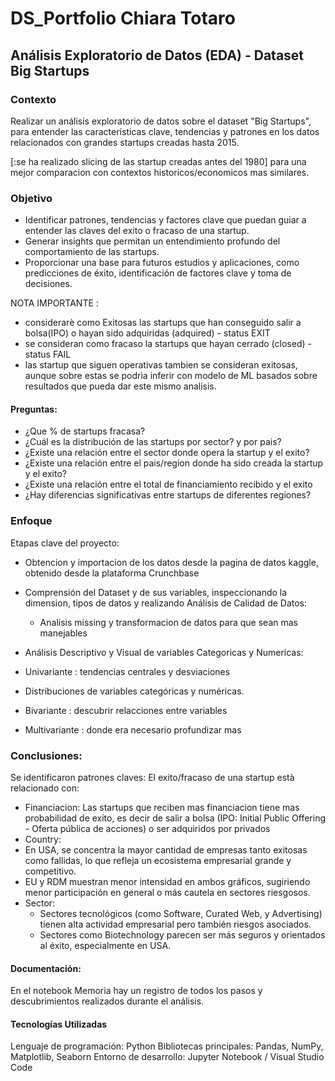 # DS_Portfolio Chiara Totaro
## Análisis Exploratorio de Datos (EDA) - Dataset Big Startups

### Contexto
Realizar un análisis exploratorio de datos sobre el dataset "Big Startups",
para entender las características clave, tendencias y patrones en los datos relacionados con grandes startups creadas hasta 2015. 

[:se ha realizado slicing de las startup creadas antes del 1980] para una mejor comparacion con contextos historicos/economicos mas similares.

### Objetivo
 - Identificar patrones, tendencias y factores clave que puedan guiar a entender las claves del exito o fracaso de una startup.
 - Generar insights que permitan un entendimiento profundo del comportamiento de las startups.
 - Proporcionar una base para futuros estudios y aplicaciones, como predicciones de éxito, identificación de factores clave y toma de decisiones.

NOTA IMPORTANTE : 
- considerarè como Exitosas las startups que han conseguido salir a bolsa(IPO) o hayan sido adquiridas (adquired) - status EXIT
- se consideran como fracaso la startups que hayan cerrado (closed) - status FAIL
- las startup que siguen operativas tambien se consideran exitosas, aunque sobre estas se podrìa inferir con modelo de ML basados sobre resultados que pueda dar este mismo analisis.

#### Preguntas:
 - ¿Que % de startups fracasa?
 - ¿Cuál es la distribución de las startups por sector? y por pais?
 - ¿Existe una relación entre el sector donde opera la startup y el exito?
 - ¿Existe una relación entre el pais/region donde ha sido creada la startup y el exito?
 - ¿Existe una relación entre el total de financiamiento recibido y el exito
 - ¿Hay diferencias significativas entre startups de diferentes regiones?


### Enfoque

Etapas clave del proyecto:
- Obtencion y importacion de los datos desde la pagina de datos kaggle, obtenido desde la plataforma Crunchbase
- Comprensión del Dataset y de sus variables, inspeccionando la dimension, tipos de datos y realizando Análisis de Calidad de Datos:
  - Analisis missing y transformacion de datos para que sean mas manejables 

- Análisis Descriptivo y Visual de variables Categoricas y Numericas:
 - Univariante : tendencias centrales y desviaciones
  - Distribuciones de variables categóricas y numéricas.
 - Bivariante : descubrir relacciones entre variables
 - Multivariante : donde era necesario profundizar mas 


### Conclusiones:

Se identificaron patrones claves: 
El exito/fracaso de una startup està relacionado con:
 - Financiacion: Las startups que reciben mas financiacion tiene mas probabilidad de exito, es decir de salir a bolsa (IPO: Initial Public Offering - Oferta pública de acciones) o ser adquiridos por privados
 - Country:
  - En USA, se concentra la mayor cantidad de empresas tanto exitosas como fallidas, lo que refleja un ecosistema empresarial grande y competitivo.
  - EU y RDM muestran menor intensidad en ambos gráficos, sugiriendo menor participación en general o más cautela en sectores riesgosos.
 - Sector: 
   - Sectores tecnológicos (como Software, Curated Web, y Advertising) tienen alta actividad empresarial pero también riesgos asociados.
   - Sectores como Biotechnology parecen ser más seguros y orientados al éxito, especialmente en USA.

#### Documentación:

En el notebook Memoria hay un registro de todos los pasos y descubrimientos realizados durante el análisis.

#### Tecnologías Utilizadas

Lenguaje de programación: Python
Bibliotecas principales: Pandas, NumPy, Matplotlib, Seaborn
Entorno de desarrollo: Jupyter Notebook / Visual Studio Code

